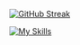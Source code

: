 <!--![Anurag's GitHub stats](https://github-readme-stats.vercel.app/api?username=LucaBernardis&count_private=true)-->

[![GitHub Streak](https://streak-stats.demolab.com/?user=LucaBernardis&theme=ligth&count_private=true)](https://git.io/streak-stats)

[![My Skills](https://skillicons.dev/icons?i=js,html,css,tailwind,bootstrap,swift,angular,cs,vscode,idea,figma)](https://skillicons.dev)







<!--
**LucaBernardis/LucaBernardis** is a ✨ _special_ ✨ repository because its `README.md` (this file) appears on your GitHub profile.

Here are some ideas to get you started:

- 🔭 I’m currently working on ...
- 🌱 I’m currently learning ...
- 👯 I’m looking to collaborate on ...
- 🤔 I’m looking for help with ...
- 💬 Ask me about ...
- 📫 How to reach me: ...
- 😄 Pronouns: ...
- ⚡ Fun fact: ...
-->
